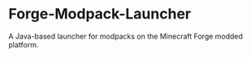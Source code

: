# Forge-Modpack-Launcher
A Java-based launcher for modpacks on the Minecraft Forge modded platform.
